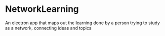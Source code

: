 # NetworkLearning
An electron app that maps out the learning done by a person trying to study as a network, connecting ideas and topics
